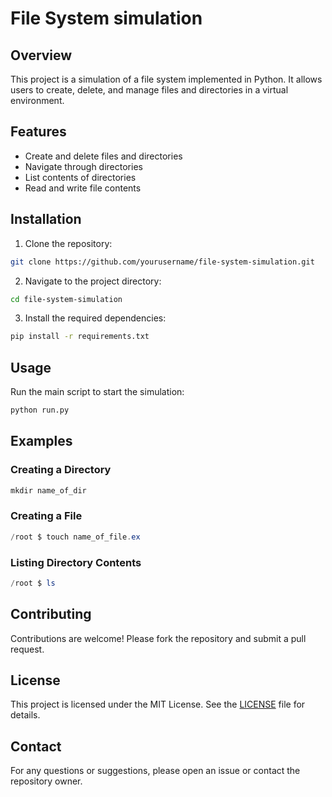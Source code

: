 # File System simulation

## Overview

This project is a simulation of a file system implemented in Python. It allows users to create, delete, and manage files and directories in a virtual environment.

## Features

- Create and delete files and directories
- Navigate through directories
- List contents of directories
- Read and write file contents

## Installation

1. Clone the repository:

```bash
git clone https://github.com/yourusername/file-system-simulation.git
```

2. Navigate to the project directory:

```bash
cd file-system-simulation
```

3. Install the required dependencies:

```bash
pip install -r requirements.txt
```

## Usage

Run the main script to start the simulation:

```bash
python run.py
```

## Examples

### Creating a Directory

```powershell
mkdir name_of_dir
```

### Creating a File

```powershell
/root $ touch name_of_file.ex
```

### Listing Directory Contents

```powershell
/root $ ls
```

## Contributing

Contributions are welcome! Please fork the repository and submit a pull request.

## License

This project is licensed under the MIT License. See the [LICENSE](LICENSE) file for details.

## Contact

For any questions or suggestions, please open an issue or contact the repository owner.
